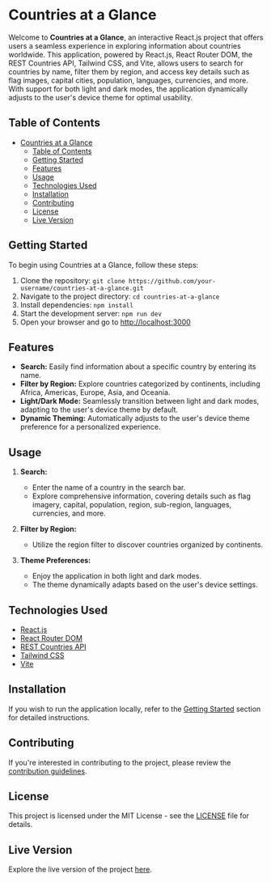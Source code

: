 # Countries at a Glance

Welcome to **Countries at a Glance**, an interactive React.js project that offers users a seamless experience in exploring information about countries worldwide. This application, powered by React.js, React Router DOM, the REST Countries API, Tailwind CSS, and Vite, allows users to search for countries by name, filter them by region, and access key details such as flag images, capital cities, population, languages, currencies, and more. With support for both light and dark modes, the application dynamically adjusts to the user's device theme for optimal usability.

## Table of Contents

- [Countries at a Glance](#countries-at-a-glance)
  - [Table of Contents](#table-of-contents)
  - [Getting Started](#getting-started)
  - [Features](#features)
  - [Usage](#usage)
  - [Technologies Used](#technologies-used)
  - [Installation](#installation)
  - [Contributing](#contributing)
  - [License](#license)
  - [Live Version](#live-version)

## Getting Started

To begin using Countries at a Glance, follow these steps:

1. Clone the repository: `git clone https://github.com/your-username/countries-at-a-glance.git`
2. Navigate to the project directory: `cd countries-at-a-glance`
3. Install dependencies: `npm install`
4. Start the development server: `npm run dev`
5. Open your browser and go to [http://localhost:3000](http://localhost:3000)

## Features

- **Search:** Easily find information about a specific country by entering its name.
- **Filter by Region:** Explore countries categorized by continents, including Africa, Americas, Europe, Asia, and Oceania.
- **Light/Dark Mode:** Seamlessly transition between light and dark modes, adapting to the user's device theme by default.
- **Dynamic Theming:** Automatically adjusts to the user's device theme preference for a personalized experience.

## Usage

1. **Search:**

   - Enter the name of a country in the search bar.
   - Explore comprehensive information, covering details such as flag imagery, capital, population, region, sub-region, languages, currencies, and more.

2. **Filter by Region:**

   - Utilize the region filter to discover countries organized by continents.

3. **Theme Preferences:**
   - Enjoy the application in both light and dark modes.
   - The theme dynamically adapts based on the user's device settings.

## Technologies Used

- [React.js](https://reactjs.org/)
- [React Router DOM](https://reactrouter.com/)
- [REST Countries API](https://restcountries.com/)
- [Tailwind CSS](https://tailwindcss.com/)
- [Vite](https://vitejs.dev/)

## Installation

If you wish to run the application locally, refer to the [Getting Started](#getting-started) section for detailed instructions.

## Contributing

If you're interested in contributing to the project, please review the [contribution guidelines](CONTRIBUTING.md).

## License

This project is licensed under the MIT License - see the [LICENSE](LICENSE) file for details.

## Live Version

Explore the live version of the project [here](https://countries-at-a-glance.vercel.app).
